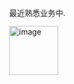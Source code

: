 最近熟悉业务中.

<img width="89" alt="image" src="https://github.com/user-attachments/assets/d4573b13-f00f-4972-92ca-8811ce45ac80" />
